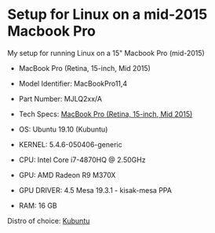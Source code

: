 # Setup for Linux on a mid-2015 Macbook Pro

My setup for running Linux on a 15" Macbook Pro (mid-2015)

* MacBook Pro (Retina, 15-inch, Mid 2015)
* Model Identifier: MacBookPro11,4
* Part Number: MJLQ2xx/A
* Tech Specs: [MacBook Pro (Retina, 15-inch, Mid 2015)](https://support.apple.com/kb/SP719)

* OS: Ubuntu 19.10 (Kubuntu)
* KERNEL: 5.4.6-050406-generic
* CPU: Intel Core i7-4870HQ @ 2.50GHz
* GPU: AMD Radeon R9 M370X
* GPU DRIVER: 4.5 Mesa 19.3.1 - kisak-mesa PPA
* RAM: 16 GB

Distro of choice: [Kubuntu](https://kubuntu.org/)
